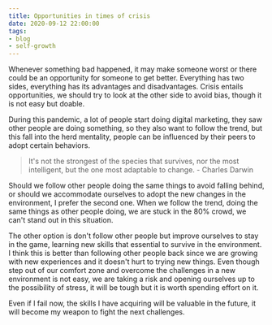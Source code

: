 ```yaml
---
title: Opportunities in times of crisis
date: 2020-09-12 22:00:00
tags: 
- blog
- self-growth
---
```


Whenever something bad happened, it may make someone worst or there could be an opportunity for someone to get better. Everything has two sides, everything has its advantages and disadvantages. Crisis entails opportunities, we should try to look at the other side to avoid bias, though it is not easy but doable.

During this pandemic, a lot of people start doing digital marketing, they saw other people are doing something, so they also want to follow the trend, but this fall into the herd mentality, people can be influenced by their peers to adopt certain behaviors.

>It's not the strongest of the species that survives, nor the most intelligent, but the one most adaptable to change. - Charles Darwin

Should we follow other people doing the same things to avoid falling behind, or should we accommodate ourselves to adopt the new changes in the environment, I prefer the second one. When we follow the trend, doing the same things as other people doing, we are stuck in the 80% crowd, we can't stand out in this situation. 

The other option is don't follow other people but improve ourselves to stay in the game, learning new skills that essential to survive in the environment. I think this is better than following other people back since we are growing with new experiences and it doesn't hurt to trying new things. Even though step out of our comfort zone and overcome the challenges in a new environment is not easy, we are taking a risk and opening ourselves up to the possibility of stress, it will be tough but it is worth spending effort on it.

Even if I fail now, the skills I have acquiring will be valuable in the future, it will become my weapon to fight the next challenges.
